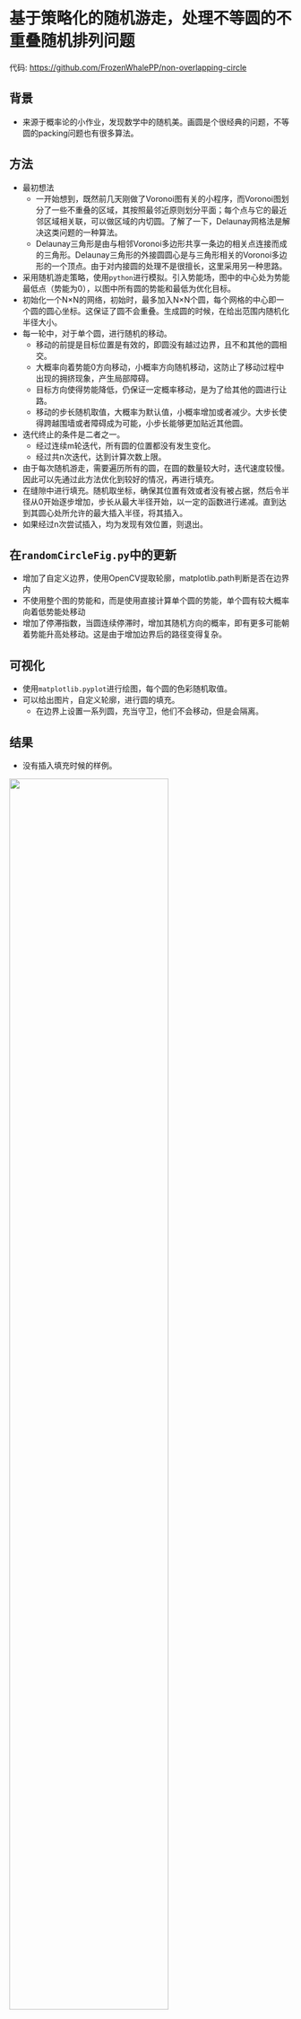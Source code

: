 # 基于策略化的随机游走，处理不等圆的不重叠随机排列问题
代码: https://github.com/FrozenWhalePP/non-overlapping-circle

## 背景

- 来源于概率论的小作业，发现数学中的随机美。画圆是个很经典的问题，不等圆的packing问题也有很多算法。
## 方法

- 最初想法 
    - 一开始想到，既然前几天刚做了Voronoi图有关的小程序，而Voronoi图划分了一些不重叠的区域，其按照最邻近原则划分平面；每个点与它的最近邻区域相关联，可以做区域的内切圆。了解了一下，Delaunay网格法是解决这类问题的一种算法。
    - Delaunay三角形是由与相邻Voronoi多边形共享一条边的相关点连接而成的三角形。Delaunay三角形的外接圆圆心是与三角形相关的Voronoi多边形的一个顶点。由于对内接圆的处理不是很擅长，这里采用另一种思路。
- 采用随机游走策略，使用`python`进行模拟。引入势能场，图中的中心处为势能最低点（势能为0），以图中所有圆的势能和最低为优化目标。
- 初始化一个N×N的网络，初始时，最多加入N×N个圆，每个网格的中心即一个圆的圆心坐标。这保证了圆不会重叠。生成圆的时候，在给出范围内随机化半径大小。
- 每一轮中，对于单个圆，进行随机的移动。
    - 移动的前提是目标位置是有效的，即圆没有越过边界，且不和其他的圆相交。
    - 大概率向着势能0方向移动，小概率方向随机移动，这防止了移动过程中出现的拥挤现象，产生局部障碍。
    - 目标方向使得势能降低，仍保证一定概率移动，是为了给其他的圆进行让路。
    - 移动的步长随机取值，大概率为默认值，小概率增加或者减少。大步长使得跨越围墙或者障碍成为可能，小步长能够更加贴近其他圆。
- 迭代终止的条件是二者之一。
    - 经过连续m轮迭代，所有圆的位置都没有发生变化。
    - 经过共n次迭代，达到计算次数上限。
- 由于每次随机游走，需要遍历所有的圆，在圆的数量较大时，迭代速度较慢。因此可以先通过此方法优化到较好的情况，再进行填充。
- 在缝隙中进行填充。随机取坐标，确保其位置有效或者没有被占据，然后令半径从0开始逐步增加，步长从最大半径开始，以一定的函数进行递减。直到达到其圆心处所允许的最大插入半径，将其插入。
- 如果经过n次尝试插入，均为发现有效位置，则退出。

## 在`randomCircleFig.py`中的更新
- 增加了自定义边界，使用OpenCV提取轮廓，matplotlib.path判断是否在边界内
- 不使用整个图的势能和，而是使用直接计算单个圆的势能，单个圆有较大概率向着低势能处移动
- 增加了停滞指数，当圆连续停滞时，增加其随机方向的概率，即有更多可能朝着势能升高处移动。这是由于增加边界后的路径变得复杂。


## 可视化

- 使用`matplotlib.pyplot`进行绘图，每个圆的色彩随机取值。
- 可以给出图片，自定义轮廓，进行圆的填充。
    - 在边界上设置一系列圆，充当守卫，他们不会移动，但是会隔离。    
## 结果

- 没有插入填充时候的样例。

<img src="https://frozenwhale.oss-cn-beijing.aliyuncs.com/img/25.png" width="75%"/>

- 进行插入填充的样例

<img src="https://frozenwhale.oss-cn-beijing.aliyuncs.com/img/final.png" width="75%"/>

- 自定义边界轮廓

<img src="https://frozenwhale.oss-cn-beijing.aliyuncs.com/img/final2.png" width=75%/>



